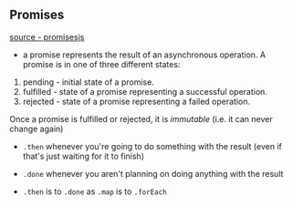 ## Promises
[source - promisesjs](https://www.promisejs.org/api/)

- a promise represents the result of an asynchronous operation. A promise is in one of three different states:

1. pending   - initial state of a promise.
2. fulfilled - state of a promise representing a successful operation.
3. rejected  - state of a promise representing a failed operation.

Once a promise is fulfilled or rejected, it is _immutable_ (i.e. it can never change again)

- `.then` whenever you're going to do something with the result (even if that's just waiting for it to finish)
- `.done` whenever you aren't planning on doing anything with the result

- `.then` is to `.done` as `.map` is to `.forEach`
